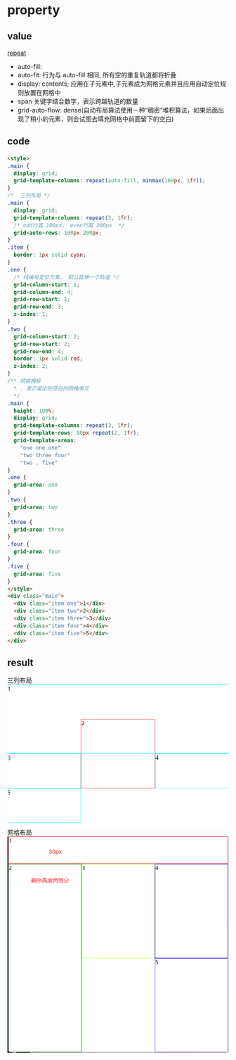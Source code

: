 # property

## value

[repeat](https://developer.mozilla.org/zh-CN/docs/Web/CSS/repeat)

- auto-fill:
- auto-fit: 行为与 auto-fill 相同, 所有空的重复轨道都将折叠
- display: contents; 应用在子元素中,子元素成为网格元素并且应用自动定位规则放置在网格中
- span 关键字结合数字，表示跨越轨道的数量
- grid-auto-flow: dense(自动布局算法使用一种“稠密”堆积算法，如果后面出现了稍小的元素，则会试图去填充网格中前面留下的空白)

## code

```html
<style>
.main {
  display: grid;
  grid-template-columns: repeat(auto-fill, minmax(160px, 1fr));
}
/*  三列布局 */
.main {
  display: grid;
  grid-template-columns: repeat(3, 1fr);
  /* odd行高 100px， even行高 200px  */
  grid-auto-rows: 100px 200px;
}
.item {
  border: 1px solid cyan;
}
.one {
  /* 线编号定位元素， 默认延伸一个轨道 */
  grid-column-start: 1;
  grid-column-end: 4;
  grid-row-start: 1;
  grid-row-end: 3;
  z-index: 1;
}
.two {
  grid-column-start: 2;
  grid-row-start: 2;
  grid-row-end: 4;
  border: 1px solid red;
  z-index: 2;
}
/** 网格模板
  * . 表示留出的空白的网格单元 
  */
.main {
  height: 100%;
  display: grid;
  grid-template-columns: repeat(3, 1fr);
  grid-template-rows: 80px repeat(2, 1fr);
  grid-template-areas:
    "one one one"
    "two three four"
    "two . five"
}
.one {
  grid-area: one
}
.two {
  grid-area: two
}
.three {
  grid-area: three
}
.four {
  grid-area: four
}
.five {
  grid-area: five
}
</style>
<div class="main">
  <div class="item one">1</div>
  <div class="item two">2</div>
  <div class="item three">3</div>
  <div class="item four">4</div>
  <div class="item five">5</div>
</div>
```

## result

三列布局
![grid-result](./grid-result.png)
网格布局
![grid-multiply-result](./grid-multiply-result.png)
